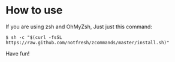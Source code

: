 # How to use
If you are using zsh and OhMyZsh, Just just this command:

```
$ sh -c "$(curl -fsSL https://raw.github.com/notfresh/zcommands/master/install.sh)"
```

Have fun!  


